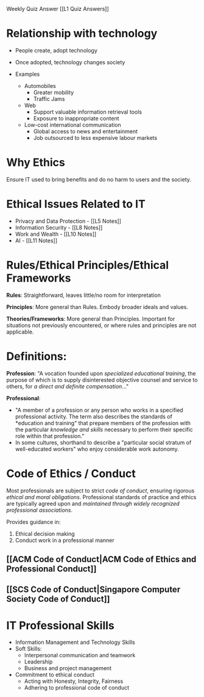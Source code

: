 Weekly Quiz Answer
[[L1 Quiz Answers]]
# Relationship with technology
- People create, adopt technology
- Once adopted, technology changes society

- Examples
	- Automobiles
		- Greater mobility
		- Traffic Jams
	- Web
		- Support valuable information retrieval tools
		- Exposure to inappropriate content
	- Low-cost international communication
		- Global access to news and entertainment
		- Job outsourced to less expensive labour markets

# Why Ethics
Ensure IT used to bring benefits and do no harm to users and the society.

# Ethical Issues Related to IT
- Privacy and Data Protection - [[L5 Notes]]
- Information Security - [[L8 Notes]]
- Work and Wealth - [[L10 Notes]]
- AI - [[L11 Notes]]

# Rules/Ethical Principles/Ethical Frameworks
__Rules__: Straightforward, leaves little/no room for interpretation

__Principles__: More general than Rules. Embody broader ideals and values.

__Theories/Frameworks__: More general than Principles. Important for situations not previously encountered, or where rules and principles are not applicable.

# Definitions:
__Profession__: "A vocation founded upon *specialized educational training*, the purpose of which is to supply disinterested objective counsel and service to others, for *a direct and definite compensation*..."

__Professional__: 
- "A member of a profession or any person who works in a specified professional activity. The term also describes the standards of *education and training" that prepare members of the profession with the particular *knowledge and skills* necessary to perform their specific role within that profession."
- In some cultures, shorthand to describe a "particular social stratum of well-educated workers" who enjoy considerable work autonomy.


# Code of Ethics / Conduct
Most professionals are subject to strict *code of conduct*, ensuring rigorous *ethical and moral obligations*. 
Professional standards of practice and ethics are typically agreed upon and *maintained through widely recognized professional associations*. 

Provides guidance in:
1. Ethical decision making
2. Conduct work in a professional manner
## [[ACM Code of Conduct|ACM Code of Ethics and Professional Conduct]]
## [[SCS Code of Conduct|Singapore Computer Society Code of Conduct]]


# IT Professional Skills
- Information Management and Technology Skills
- Soft Skills:
	- Interpersonal communication and teamwork
	- Leadership
	- Business and project management
- Commitment to ethical conduct
	- Acting with Honesty, Integrity, Fairness
	- Adhering to professional code of conduct